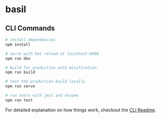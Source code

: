 # basil

## CLI Commands

```bash
# install dependencies
npm install

# serve with hot reload at localhost:8080
npm run dev

# build for production with minification
npm run build

# test the production build locally
npm run serve

# run tests with jest and enzyme
npm run test
```

For detailed explanation on how things work, checkout the [CLI Readme](https://github.com/developit/preact-cli/blob/master/README.md).
